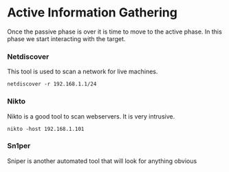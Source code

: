 # Active Information Gathering

Once the passive phase is over it is time to move to the active phase. In this phase we start interacting with the target.

### Netdiscover <a id="netdiscover"></a>

This tool is used to scan a network for live machines.

```text
netdiscover -r 192.168.1.1/24
```

### Nikto <a id="nikto"></a>

Nikto is a good tool to scan webservers. It is very intrusive.

```text
nikto -host 192.168.1.101
```

### Sn1per <a id="references"></a>

Sniper is another automated tool that will look for anything obvious




